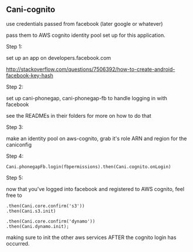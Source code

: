 Cani-cognito
------------

use credentials passed from facebook (later google or whatever)

pass them to AWS cognito identity pool set up for this application.

Step 1:

set up an app on developers.facebook.com

http://stackoverflow.com/questions/7506392/how-to-create-android-facebook-key-hash

Step 2:

set up cani-phonegap, cani-phonegap-fb to handle logging in with facebook

see the READMEs in their folders for more on how to do that

Step 3:

make an identity pool on aws-cognito, grab it's role ARN and region for the caniconfig

Step 4:

    Cani.phonegapFb.login(fbpermissions).then(Cani.cognito.onLogin)

Step 5:

now that you've logged into facebook and registered to AWS cognito, feel free to

    .then(Cani.core.confirm('s3'))
    .then(Cani.s3.init)
    
    .then(Cani.core.confirm('dynamo'))
    .then(Cani.dynamo.init);

making sure to init the other aws services AFTER the cognito login has occurred.